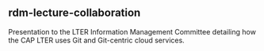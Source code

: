 ## rdm-lecture-collaboration

Presentation to the LTER Information Management Committee detailing how the CAP LTER uses Git and Git-centric cloud services. 

